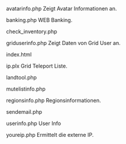 avatarinfo.php Zeigt Avatar Informationen an.
	
banking.php WEB Banking.
	
check_inventory.php
	
griduserinfo.php Zeigt Daten von Grid User an.
	
index.html
	
ip.plx Grid Teleport Liste.
	
landtool.php 
	
mutelistinfo.php 
	
regionsinfo.php Regionsinformationen.
	
sendemail.php 
	
userinfo.php User Info
	
youreip.php Ermittelt die externe IP.